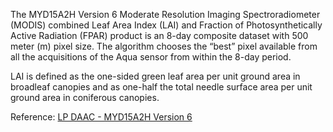 The MYD15A2H Version 6 Moderate Resolution Imaging Spectroradiometer (MODIS) combined Leaf Area Index (LAI) and Fraction of Photosynthetically Active Radiation (FPAR) product is an 8-day composite dataset with 500 meter (m) pixel size. The algorithm chooses the “best” pixel available from all the acquisitions of the Aqua sensor from within the 8-day period.

LAI is defined as the one-sided green leaf area per unit ground area in broadleaf canopies and as one-half the total needle surface area per unit ground area in coniferous canopies.

Reference: [LP DAAC - MYD15A2H Version 6](https://doi.org/10.5067/MODIS/MYD15A2H.006)
